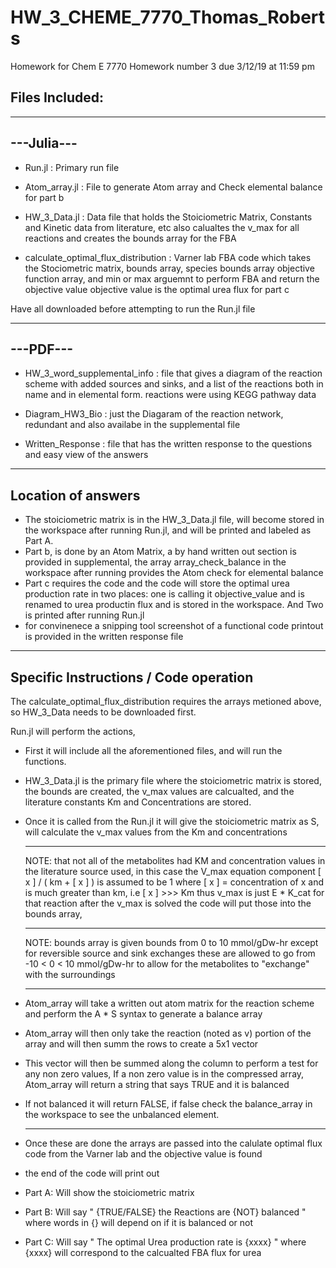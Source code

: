 # HW_3_CHEME_7770_Thomas_Roberts
Homework for Chem E 7770 Homework number 3 due 3/12/19 at 11:59 pm

Files Included: 
 -------------------------------------------------------------------------------------------------------------------------  
 
  -------------------------------------------------------------------------------------------------------------------------  
  
---Julia---
 -------------------------------------------------------------------------------------------------------------------------  
- Run.jl                                 : Primary run file

- Atom_array.jl                          : File to generate Atom array and Check elemental balance for part b

- HW_3_Data.jl                           : Data file that holds the Stoiciometric Matrix, Constants and Kinetic data from literature, etc
                                         also calualtes the v_max for all reactions and creates the bounds array for the FBA
                                         
- calculate_optimal_flux_distribution    : Varner lab FBA code which takes the Stociometric matrix, bounds array, species bounds array
                                         objective function array, and min or max arguemnt to perform FBA and return the objective value
                                         objective value is the optimal urea flux for part c

Have all downloaded before attempting to run the Run.jl file

 -------------------------------------------------------------------------------------------------------------------------  
 

---PDF---
 -------------------------------------------------------------------------------------------------------------------------  
 
- HW_3_word_supplemental_info  : file that gives a diagram of the reaction scheme with added sources and sinks, and a list of the reactions both in name and in elemental form. reactions were using KEGG pathway data
- Diagram_HW3_Bio  : just the Diagaram of the reaction network, redundant and also availabe in the supplemental file

- Written_Response : file that has the written response to the questions and easy view of the answers
 -------------------------------------------------------------------------------------------------------------------------  
 
 Location of answers
 ----
 - The stoiciometric matrix is in the HW_3_Data.jl file, will become stored in the workspace after running Run.jl, and will be printed and labeled as Part A.
 - Part b, is done by an Atom Matrix, a by hand written out section is provided in supplemental, the array array_check_balance in the workspace after running provides the Atom check for elemental balance
 - Part c requires the code and the code will store the optimal urea production rate in two places: one is calling it objective_value and is renamed to urea productin flux and is stored in the workspace. And Two is printed after running Run.jl
 - for convinenece a snipping tool screenshot of a functional code printout is provided in the written response file
 --------------------------------------------------------------------------------------------------------------------------
 
 
Specific Instructions / Code operation
 -------------------------------------------------------------------------------------------------------------------------  
The calculate_optimal_flux_distribution requires the arrays metioned above, so HW_3_Data needs to be downloaded first.
 
Run.jl will perform the actions, 
  
- First it will include all the aforementioned files, and will run the functions. 
- HW_3_Data.jl is the primary file where the stoiciometric matrix is stored, the bounds are created, the v_max values are calcualted, and the literature constants Km and Concentrations are stored. 
- Once it is called from the Run.jl it will give the stoiciometric matrix as S, will calculate the v_max values from the 
   Km and concentrations 
   
    -------------------------------------------------------------------------------------------------------------------------  
    
   NOTE: that not all of the metabolites had KM and concentration values in the literature source used, in this case 
   the V_max equation component  [ x ] / ( km + [ x ] ) is assumed to be 1 where [ x ] = concentration of x and is 
   much greater than km, i.e [ x ] >>> Km thus v_max is just E * K_cat for that reaction
   after the v_max is solved the code will put those into the bounds array,
   
    -------------------------------------------------------------------------------------------------------------------------  
   
   NOTE: bounds array is given bounds from 0 to 10 mmol/gDw-hr except for reversible source and sink exchanges 
   these are allowed to go from -10 < 0 < 10 mmol/gDw-hr to allow for the metabolites to "exchange" with the surroundings
       
   -------------------------------------------------------------------------------------------------------------------------    
- Atom_array will take a written out atom matrix for the reaction scheme and perform the A * S syntax to generate a balance array
- Atom_array will then only take the reaction  (noted as v) portion of the array and will then summ the rows to create a 5x1 vector
- This vector will then be summed along the column to perform a test for any non zero values, If a non zero value is in the compressed array, Atom_array will return a string that says TRUE and it is balanced
- If not balanced it will return FALSE, if false check the balance_array in the workspace to see the unbalanced element.

  -------------------------------------------------------------------------------------------------------------------------  


- Once these are done the arrays are passed into the calulate optimal flux code from the Varner lab and the objective value is
   found
        
- the end of the code will print out 
- Part A: Will show the stoiciometric matrix
- Part B: Will say " {TRUE/FALSE} the Reactions are {NOT} balanced " where words in {} will depend on if it is balanced or not
- Part C: Will say " The optimal Urea production rate is {xxxx} " where {xxxx} will correspond to the calcualted FBA flux for urea
        
        
